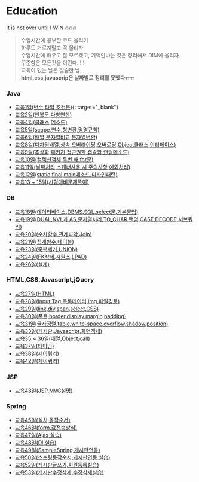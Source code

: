 # Education
It is not over until I WIN 🔥🔥🔥
>수업시간에 공부한 코드 올리기<br/>
>하루도 거르지말고 꼭 올리자 <br/>
수업시간에 배우고 잘 모르겠고, 기억안나는 것은 정리해서 DIM에 올리자<br/>
꾸준함은 모든것을 이긴다. !!!<br/>
교육이 없는 날은 실습한 날<br/>
**html,css,javascrip은 날짜별로 정리를 못했다ㅠㅠ** 

 ### Java
* [교육1일(변수,타입,조건문)](https://velog.io/@wogus216/%EA%B5%90%EC%9C%A1-1%EC%9D%BC%EC%B0%A8){: target="_blank"}
* [교육2일(반복문,다항연산)](https://velog.io/@wogus216/%EA%B5%90%EC%9C%A1-2%EC%9D%BC%EC%B0%A8)
* [교육4일(클래스,메소드)](https://velog.io/@wogus216/%EA%B5%90%EC%9C%A1-4%EC%9D%BC%EC%B0%A8)
* [교육5일(scope,변수,형변환,명명규칙)](https://velog.io/@wogus216/%EA%B5%90%EC%9C%A1-5%EC%9D%BC%EC%B0%A8)
* [교육6일(배열,문자열비교,문자열변환)](https://velog.io/@wogus216/%EA%B5%90%EC%9C%A1-6%EC%9D%BC%EC%B0%A8)
* [교육8일(다차원배열,상속,오버라이딩,오버로딩,Object클래스,인터페이스)](https://velog.io/@wogus216/%EA%B5%90%EC%9C%A1-8%EC%9D%BC%EC%B0%A8)
* [교육9일(추상화,패키지,접근권한,캡슐화,랜덤메소드)](https://velog.io/@wogus216/%EA%B5%90%EC%9C%A1-9%EC%9D%BC%EC%B0%A8)
* [교육10일(컬렉션객체,두번 째 for문)](https://velog.io/@wogus216/%EA%B5%90%EC%9C%A1-10%EC%9D%BC%EC%B0%A8)
* [교육11일(날짜처리,스캐너사용 시 주의사항,예외처리)](https://velog.io/@wogus216/%EA%B5%90%EC%9C%A1-11%EC%9D%BC%EC%B0%A8)
* [교육12일(static,final,main메소드,디자인패턴)](https://velog.io/@wogus216/%EA%B5%90%EC%9C%A112%EC%9D%BC%EC%B0%A8)
* [교육13 ~ 15일(시험대비문제풀이)](https://velog.io/@wogus216/%EA%B5%90%EC%9C%A1-11%EC%9D%BC15%EC%9D%BC)

### DB
* [교육18일(데이터베이스,DBMS,SQL,select문,기본문법)](https://velog.io/@wogus216/%EA%B5%90%EC%9C%A1-18%EC%9D%BC%EC%B0%A8)
* [교육19일(DUAL,NVL과 AS,문자열처리,TO_CHAR,랜덤,CASE,DECODE,서브쿼리)](https://velog.io/@wogus216/%EA%B5%90%EC%9C%A1-19%EC%9D%BC%EC%B0%A8)
* [교육20일(순차함수,관계파악,Join)](https://velog.io/@wogus216/%EA%B5%90%EC%9C%A1-20%EC%9D%BC%EC%B0%A8)
* [교육21일(집계함수,테이블)](https://velog.io/@wogus216/%EA%B5%90%EC%9C%A1-21%EC%9D%BC%EC%B0%A8)
* [교육23일(중복제거,UNION)](https://velog.io/@wogus216/%EA%B5%90%EC%9C%A1-23%EC%9D%BC%EC%B0%A8)
* [교육24일(FK삭제,시퀀스,LPAD)](https://velog.io/@wogus216/%EA%B5%90%EC%9C%A1-25%EC%9D%BC%EC%B0%A8)
* [교육26일(설계)](https://velog.io/@wogus216/%EA%B5%90%EC%9C%A1-26%EC%9D%BC%EC%B0%A8)



### HTML,CSS,Javascript,jQuery
* [교육27일(HTML)](https://velog.io/@wogus216/%EA%B5%90%EC%9C%A1-27%EC%9D%BC%EC%B0%A8)
* [교육28일(input Tag,목록데이터,img,파일경로)](https://velog.io/@wogus216/%EA%B5%90%EC%9C%A1-28%EC%9D%BC%EC%B0%A8)
* [교육29일(link,div,span,select,CSS)](https://velog.io/@wogus216/%EA%B5%90%EC%9C%A1-29%EC%9D%BC%EC%B0%A8)
* [교육30일(폰트,border,display,margin,padding)](https://velog.io/@wogus216/%EA%B5%90%EC%9C%A1-29%EC%9D%BC%EC%B0%A8-um1ld0r8)
* [교육31일(글자정렬,table,white-space,overflow,shadow,position)](https://velog.io/@wogus216/%EA%B5%90%EC%9C%A131%EC%9D%BC%EC%B0%A8)
* [교육33일(게시판,Javascript,화면객체)](https://velog.io/@wogus216/%EA%B5%90%EC%9C%A1-33%EC%9D%BC%EC%B0%A8)
* [교육35 ~ 36일(배열,Object,call)](https://velog.io/@wogus216/%EA%B5%90%EC%9C%A1-36%EC%9D%BC%EC%B0%A8)
* [교육37일(타이밍)](https://velog.io/@wogus216/%EA%B5%90%EC%9C%A1-37%EC%9D%BC%EC%B0%A8)
* [교육38일(제이쿼리)](https://velog.io/@wogus216/%EA%B5%90%EC%9C%A1-38%EC%9D%BC%EC%B0%A8)
* [교육42일(제이쿼리)](https://velog.io/@wogus216/%EA%B5%90%EC%9C%A1-42%EC%9D%BC%EC%B0%A8)

### JSP
* [교육43일(JSP,MVC설명)](https://velog.io/@wogus216/%EA%B5%90%EC%9C%A1-43%EC%9D%BC%EC%B0%A8)

### Spring
* [교육45일(설치,동작순서)](https://velog.io/@wogus216/%EA%B5%90%EC%9C%A1-45%EC%9D%BC%EC%B0%A8)
* [교육46일(form,값전송방식)](https://velog.io/@wogus216/%EA%B5%90%EC%9C%A1-46%EC%9D%BC%EC%B0%A8)
* [교육47일(Ajax,실습)](https://velog.io/@wogus216/%EA%B5%90%EC%9C%A147%EC%9D%BC%EC%B0%A8)
* [교육48일(DI,실습)](https://velog.io/@wogus216/%EA%B5%90%EC%9C%A1-48%EC%9D%BC%EC%B0%A8)
* [교육49일(SampleSpring,게시판연동)](https://velog.io/@wogus216/%EA%B5%90%EC%9C%A1-49%EC%9D%BC)
* [교육50일(스프링동작순서,게시판연동 실습)](https://velog.io/write?id=b95f73c9-39df-4740-aea1-83f4d71375ac)
* [교육52일(게시판글쓰기,회원등록실습)](https://velog.io/@wogus216/%EA%B5%90%EC%9C%A1-52%EC%9D%BC%EC%B0%A8)
* [교육53일(게시판수정삭제,수정삭제실습)](https://velog.io/@wogus216/%EA%B5%90%EC%9C%A1-53%EC%9D%BC%EC%B0%A8)
